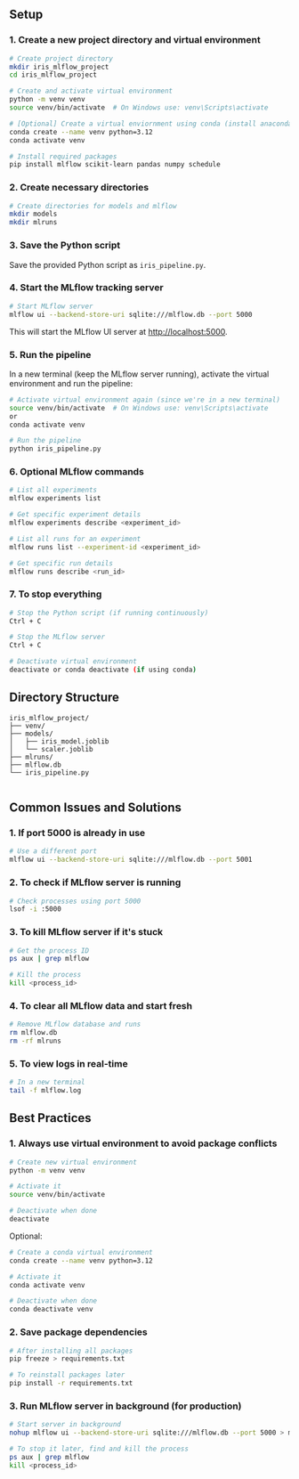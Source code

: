 

## Setup

### 1. Create a new project directory and virtual environment

```bash
# Create project directory
mkdir iris_mlflow_project
cd iris_mlflow_project

# Create and activate virtual environment
python -m venv venv
source venv/bin/activate  # On Windows use: venv\Scripts\activate

# [Optional] Create a virtual enviornment using conda (install anaconda first)
conda create --name venv python=3.12
conda activate venv

# Install required packages
pip install mlflow scikit-learn pandas numpy schedule
```

### 2. Create necessary directories

```bash
# Create directories for models and mlflow
mkdir models
mkdir mlruns
```

### 3. Save the Python script

Save the provided Python script as `iris_pipeline.py`.

### 4. Start the MLflow tracking server

```bash
# Start MLflow server
mlflow ui --backend-store-uri sqlite:///mlflow.db --port 5000
```

This will start the MLflow UI server at [http://localhost:5000](http://localhost:5000).

### 5. Run the pipeline

In a new terminal (keep the MLflow server running), activate the virtual environment and run the pipeline:

```bash
# Activate virtual environment again (since we're in a new terminal)
source venv/bin/activate  # On Windows use: venv\Scripts\activate
or
conda activate venv  

# Run the pipeline
python iris_pipeline.py  


```

### 6. Optional MLflow commands

```bash
# List all experiments
mlflow experiments list

# Get specific experiment details
mlflow experiments describe <experiment_id>

# List all runs for an experiment
mlflow runs list --experiment-id <experiment_id>

# Get specific run details
mlflow runs describe <run_id>
```

### 7. To stop everything

```bash
# Stop the Python script (if running continuously)
Ctrl + C

# Stop the MLflow server
Ctrl + C

# Deactivate virtual environment
deactivate or conda deactivate (if using conda)
```

## Directory Structure

```
iris_mlflow_project/
├── venv/
├── models/
│   ├── iris_model.joblib
│   └── scaler.joblib
├── mlruns/
├── mlflow.db
└── iris_pipeline.py  


```

## Common Issues and Solutions

### 1. If port 5000 is already in use

```bash
# Use a different port
mlflow ui --backend-store-uri sqlite:///mlflow.db --port 5001
```

### 2. To check if MLflow server is running

```bash
# Check processes using port 5000
lsof -i :5000
```

### 3. To kill MLflow server if it's stuck

```bash
# Get the process ID
ps aux | grep mlflow

# Kill the process
kill <process_id>
```

### 4. To clear all MLflow data and start fresh

```bash
# Remove MLflow database and runs
rm mlflow.db 
rm -rf mlruns
```

### 5. To view logs in real-time

```bash
# In a new terminal
tail -f mlflow.log
```

## Best Practices

### 1. Always use virtual environment to avoid package conflicts

```bash
# Create new virtual environment
python -m venv venv

# Activate it
source venv/bin/activate

# Deactivate when done
deactivate
```
Optional:
```bash
# Create a conda virtual environment
conda create --name venv python=3.12

# Activate it
conda activate venv

# Deactivate when done
conda deactivate venv
```


### 2. Save package dependencies

```bash
# After installing all packages
pip freeze > requirements.txt

# To reinstall packages later
pip install -r requirements.txt
```

### 3. Run MLflow server in background (for production)

```bash
# Start server in background
nohup mlflow ui --backend-store-uri sqlite:///mlflow.db --port 5000 > mlflow.log 2>&1 &

# To stop it later, find and kill the process
ps aux | grep mlflow
kill <process_id>
```


